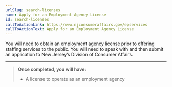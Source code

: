 ```yaml
---
urlSlug: search-licenses
name: Apply for an Employment Agency License
id: search-licenses
callToActionLink: https://www.njconsumeraffairs.gov/epservices
callToActionText: Apply for an Employment Agency License
---
```


You will need to obtain an employment agency license prior to offering staffing services to the public. You will need to speak with and then submit an application to New Jersey’s Division of Consumer Affairs.

---
>**Once completed, you will have:**
>
>- A license to operate as an employment agency
